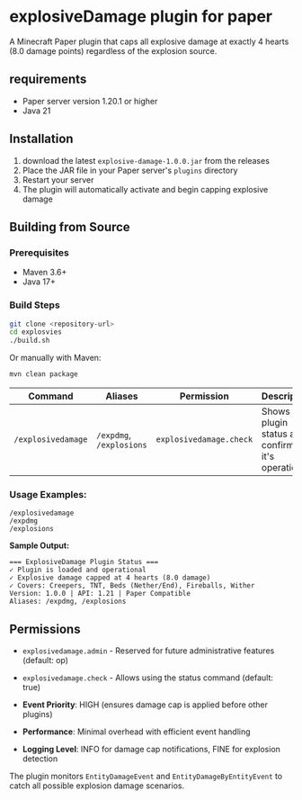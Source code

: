 # explosiveDamage plugin for paper

A Minecraft Paper plugin that caps all explosive damage at exactly 4 hearts (8.0 damage points) regardless of the explosion source.

## requirements

- Paper server version 1.20.1 or higher
- Java 21 
## Installation

1. download the latest `explosive-damage-1.0.0.jar` from the releases
2. Place the JAR file in your Paper server's `plugins` directory
3. Restart your server
4. The plugin will automatically activate and begin capping explosive damage

## Building from Source

### Prerequisites
- Maven 3.6+
- Java 17+

### Build Steps
```bash
git clone <repository-url>
cd explosvies
./build.sh
```

Or manually with Maven:
```bash
mvn clean package
```

| Command | Aliases | Permission | Description |
|---------|---------|------------|-------------|
| `/explosivedamage` | `/expdmg`, `/explosions` | `explosivedamage.check` | Shows plugin status and confirms it's operational |

### Usage Examples:
```
/explosivedamage
/expdmg
/explosions
```

**Sample Output:**
```
=== ExplosiveDamage Plugin Status ===
✓ Plugin is loaded and operational
✓ Explosive damage capped at 4 hearts (8.0 damage)
✓ Covers: Creepers, TNT, Beds (Nether/End), Fireballs, Wither
Version: 1.0.0 | API: 1.21 | Paper Compatible
Aliases: /expdmg, /explosions
```
## Permissions

- `explosivedamage.admin` - Reserved for future administrative features (default: op)
- `explosivedamage.check` - Allows using the status command (default: true)

- **Event Priority**: HIGH (ensures damage cap is applied before other plugins)
- **Performance**: Minimal overhead with efficient event handling
- **Logging Level**: INFO for damage cap notifications, FINE for explosion detection

The plugin monitors `EntityDamageEvent` and `EntityDamageByEntityEvent` to catch all possible explosion damage scenarios.
